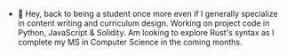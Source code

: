 - 👋 Hey, back to being a student once more even if I generally specialize in content writing and curriculum design. Working on project code in Python, JavaScript & Solidity. Am looking to explore Rust's syntax as I complete my MS in Computer Science in the coming months. 
<!---
dansierrasam79/dansierrasam79 is a ✨ special ✨ repository because its `README.md` (this file) appears on your GitHub profile.
You can click the Preview link to take a look at your changes.
--->
